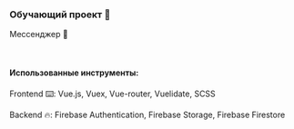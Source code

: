 <h3>Обучающий проект 📖</h3>
<p>Мессенджер 💬</p>
<br>
<h4>Использованные инструменты: </h4>
<p>Frontend ⌨️: Vue.js, Vuex, Vue-router, Vuelidate, SCSS</p>
<p>Backend 🔥: Firebase Authentication, Firebase Storage, Firebase Firestore</p>
